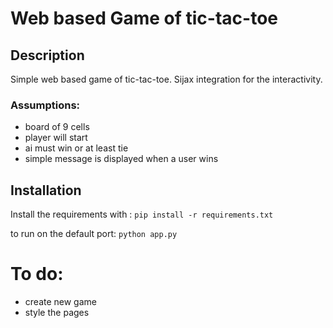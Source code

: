 # Web based Game of tic-tac-toe

## Description

Simple web based game of tic-tac-toe. Sijax integration for the interactivity.

### Assumptions:

- board of 9 cells
- player will start
- ai must win or at least tie
- simple message is displayed when a user wins

## Installation

Install the requirements with : `pip install -r requirements.txt`

to run on the default port: `python app.py`


# To do:
- create new game
- style the pages